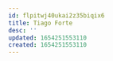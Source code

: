 ```yaml
---
id: flpitwj40ukai2z35biqix6
title: Tiago Forte
desc: ''
updated: 1654251553110
created: 1654251553110
---
```


